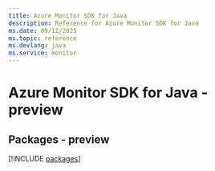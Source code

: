 ```yaml
---
title: Azure Monitor SDK for Java
description: Reference for Azure Monitor SDK for Java
ms.date: 09/12/2025
ms.topic: reference
ms.devlang: java
ms.service: monitor
---
```

# Azure Monitor SDK for Java - preview
## Packages - preview
[!INCLUDE [packages](monitor-index.md)]